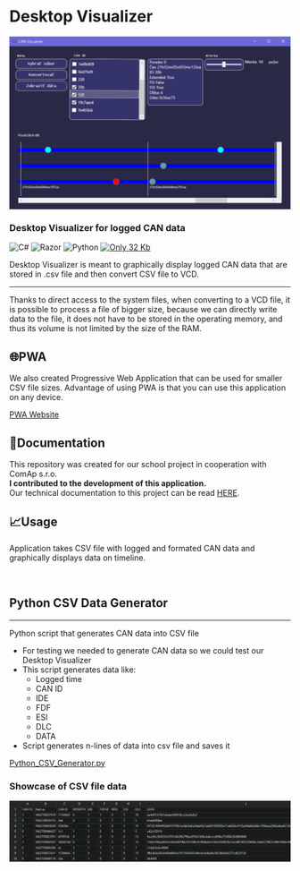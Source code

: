 # Desktop Visualizer

<img align="center" src="Screen1.png">


### Desktop Visualizer for logged CAN data


![C#](https://img.shields.io/badge/C%23-239120?style=for-the-badge&logo=c-sharp&logoColor=white&color=blue)
![Razor](https://img.shields.io/badge/Razor%20Pages-FFFF00?style=for-the-badge)
![Python](https://img.shields.io/badge/python-3670A0?style=for-the-badge&logo=python&logoColor=ffdd54)
[![Only 32 Kb](https://img.shields.io/badge/size-3.2%20MB-blue.svg?style=for-the-badge)](https://github.com/Naereen/StrapDown.js/blob/master/strapdown.min.js)



Desktop Visualizer is meant to graphically display logged CAN data that are stored in .csv file and then convert CSV file to VCD.


---
Thanks to direct access to the system files, when converting to a VCD file, it is possible to process a file of bigger size, because we can directly write data to the file, it does not have to be stored in the operating memory, and thus its volume is not limited by the size of the RAM.


## 🌐PWA
We also created Progressive Web Application that can be used for smaller CSV file sizes.
Advantage of using PWA is that you can use this application on any device.

[PWA Website](https://canvizualizacia.000webhostapp.com)

## 📝Documentation

This repository was created for our school project in cooperation with ComAp s.r.o.<br>
<b>I contributed to the development of this application.</b><br> 
Our technical documentation to this project can be read [HERE](https://github.com/daniel-slosar/DesktopVisualizer/tree/master/Technical%20Documentation/TechDocumentation.pdf).


## 📈Usage

Application takes CSV file with logged and formated CAN data and graphically displays data on timeline. 

</br>

## Python CSV Data Generator

---

Python script that generates CAN data into CSV file

- For testing we needed to generate CAN data so we could test our Desktop Visualizer
- This script generates data like:
    - Logged time
    - CAN ID
    - IDE
    - FDF
    - ESI
    - DLC
    - DATA
- Script generates n-lines of data into csv file and saves it

[Python_CSV_Generator.py](https://github.com/daniel-slosar/DesktopVisualizer/tree/master/Python%20Generator/CSV_Generator.py)

### Showcase of CSV file data

<img align="center" src=".\Python%20Generator\data.png">
